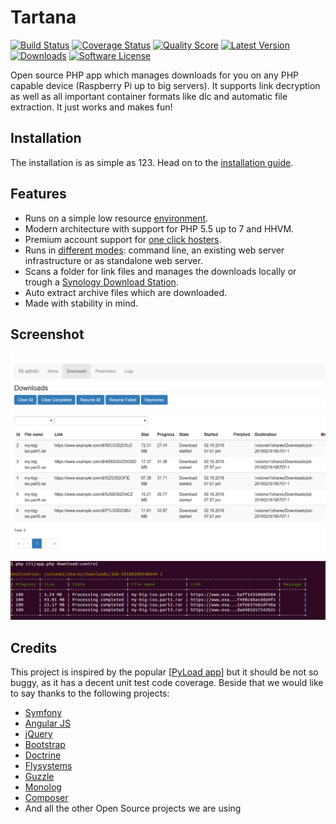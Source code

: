 # Tartana

[![Build Status](https://img.shields.io/travis/C-Sparrow/Tartana/master.svg?style=flat-square)](https://travis-ci.org/C-Sparrow/Tartana)
[![Coverage Status](https://img.shields.io/scrutinizer/coverage/g/C-Sparrow/Tartana.svg?style=flat-square)](https://scrutinizer-ci.com/g/C-Sparrow/Tartana/code-structure)
[![Quality Score](https://img.shields.io/scrutinizer/g/C-Sparrow/Tartana.svg?style=flat-square)](https://scrutinizer-ci.com/g/C-Sparrow/Tartana)
[![Latest Version](https://img.shields.io/github/tag/C-Sparrow/Tartana.svg?style=flat-square)](https://github.com/C-Sparrow/Tartana/releases)
[![Downloads](https://img.shields.io/github/downloads/C-Sparrow/Tartana/total.svg?style=flat-square)](https://github.com/C-Sparrow/Tartana/releases/latest)
[![Software License](https://img.shields.io/badge/license-MIT-brightgreen.svg?style=flat-square)](https://github.com/C-Sparrow/Tartana/blob/master/LICENSE)

Open source PHP app which manages downloads for you on any PHP capable device (Raspberry Pi up to big servers). It supports link decryption as well as all important container formats like dlc and automatic file extraction. It just works and makes fun!

## Installation
The installation is as simple as 123. Head on to the [installation guide](doc/main/installation.md).

## Features
- Runs on a simple low resource [environment](doc/main/requirements.md).
- Modern architecture with support for PHP 5.5 up to 7 and HHVM.
- Premium account support for [one click hosters](doc/main/hosters.md).
- Runs in [different modes](doc/main/running.md): command line, an existing web server infrastructure or as standalone web server.
- Scans a folder for link files and manages the downloads locally or trough a [Synology Download Station](doc/main/synology.md).
- Auto extract archive files which are downloaded.
- Made with stability in mind.

## Screenshot
![Download list](doc/images/downloads-list.png "Download list")

![Download list command line](doc/images/downloads-list-cli.png "Download list command line")

## Credits
This project is inspired by the popular [[PyLoad app](https://github.com/pyload/pyload)] but it should be not so buggy, as it has a decent unit test code coverage. Beside that we would like to say thanks to the following projects:

- [Symfony](https://symfony.com)
- [Angular JS](https://angularjs.org)
- [jQuery](https://jquery.com)
- [Bootstrap](http://getbootstrap.com)
- [Doctrine](http://www.doctrine-project.org)
- [Flysystems](http://flysystem.thephpleague.com)
- [Guzzle](http://guzzlephp.org)
- [Monolog](https://github.com/Seldaek/monolog)
- [Composer](https://getcomposer.org)
- And all the other Open Source projects we are using